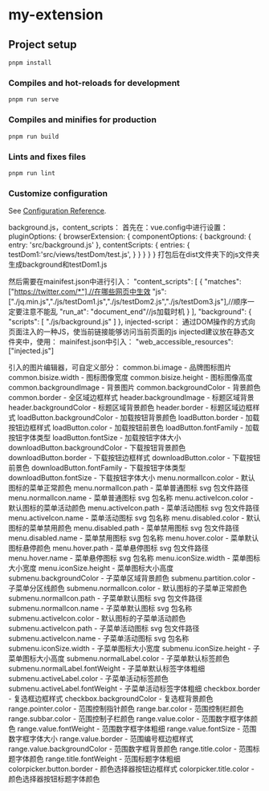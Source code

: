 # my-extension

## Project setup
```
pnpm install
```

### Compiles and hot-reloads for development
```
pnpm run serve
```

### Compiles and minifies for production
```
pnpm run build
```

### Lints and fixes files
```
pnpm run lint
```

### Customize configuration
See [Configuration Reference](https://cli.vuejs.org/config/).

background.js，content_scripts：
首先在：vue.config中进行设置：
pluginOptions: {
    browserExtension: {
      componentOptions: {
        background: {
          entry: 'src/background.js'
        },
        contentScripts: {
          entries: {
            testDom1:'src/views/testDom/test.js',
          }
        }
      }
    }
  }
打包后在dist文件夹下的js文件夹生成background和testDom1.js

然后需要在mainifest.json中进行引入：
"content_scripts": [
    {
      "matches": ["https://twitter.com/*"],//在哪些网页中生效
      "js": ["./jq.min.js","./js/testDom1.js","./js/testDom2.js","./js/testDom3.js"],//顺序一定要注意不能乱
      "run_at": "document_end"//js加载时机
    }
  ],
  "background": {
    "scripts": [
      "./js/background.js"
    ]
  },
injected-script：
通过DOM操作的方式向页面注入的一种JS，使当前链接能够访问当前页面的js
injected建议放在静态文件夹中，使用：
mainifest.json中引入：
   "web_accessible_resources":["injected.js"]


引入的图片编辑器，可自定义部分：
common.bi.image - 品牌图标图片
 common.bisize.width - 图标图像宽度
 common.bisize.height - 图标图像高度
 common.backgroundImage - 背景图片
 common.backgroundColor - 背景颜色
 common.border - 全区域边框样式
 header.backgroundImage - 标题区域背景
 header.backgroundColor - 标题区域背景颜色
 header.border - 标题区域边框样式
 loadButton.backgroundColor - 加载按钮背景颜色
 loadButton.border - 加载按钮边框样式
 loadButton.color - 加载按钮前景色
 loadButton.fontFamily - 加载按钮字体类型
 loadButton.fontSize - 加载按钮字体大小
 downloadButton.backgroundColor - 下载按钮背景颜色
 downloadButton.border - 下载按钮边框样式
 downloadButton.color - 下载按钮前景色
 downloadButton.fontFamily - 下载按钮字体类型
 downloadButton.fontSize - 下载按钮字体大小
 menu.normalIcon.color - 默认图标的菜单正常颜色
 menu.normalIcon.path - 菜单普通图标 svg 包文件路径
 menu.normalIcon.name - 菜单普通图标 svg 包名称
 menu.activeIcon.color - 默认图标的菜单活动颜色
 menu.activeIcon.path - 菜单活动图标 svg 包文件路径
 menu.activeIcon.name - 菜单活动图标 svg 包名称
 menu.disabled.color - 默认图标的菜单禁用颜色
 menu.disabled.path - 菜单禁用图标 svg 包文件路径
 menu.disabled.name - 菜单禁用图标 svg 包名称
 menu.hover.color - 菜单默认图标悬停颜色
 menu.hover.path - 菜单悬停图标 svg 包文件路径
 menu.hover.name - 菜单悬停图标 svg 包名称
 menu.iconSize.width - 菜单图标大小宽度
 menu.iconSize.height - 菜单图标大小高度
 submenu.backgroundColor - 子菜单区域背景颜色
 submenu.partition.color - 子菜单分区线颜色
 submenu.normalIcon.color - 默认图标的子菜单正常颜色
 submenu.normalIcon.path - 子菜单默认图标 svg 包文件路径
 submenu.normalIcon.name - 子菜单默认图标 svg 包名称
 submenu.activeIcon.color - 默认图标的子菜单活动颜色
 submenu.activeIcon.path - 子菜单活动图标 svg 包文件路径
 submenu.activeIcon.name - 子菜单活动图标 svg 包名称
 submenu.iconSize.width - 子菜单图标大小宽度
 submenu.iconSize.height - 子菜单图标大小高度
 submenu.normalLabel.color - 子菜单默认标签颜色
 submenu.normalLabel.fontWeight - 子菜单默认标签字体粗细
 submenu.activeLabel.color - 子菜单活动标签颜色
 submenu.activeLabel.fontWeight - 子菜单活动标签字体粗细
 checkbox.border - 复选框边框样式
 checkbox.backgroundColor - 复选框背景颜色
 range.pointer.color - 范围控制指针颜色
 range.bar.color - 范围控制栏颜色
 range.subbar.color - 范围控制子栏颜色
 range.value.color - 范围数字框字体颜色
 range.value.fontWeight - 范围数字框字体粗细
 range.value.fontSize - 范围数字框字体大小
 range.value.border - 范围编号框边框样式
 range.value.backgroundColor - 范围数字框背景颜色
 range.title.color - 范围标题字体颜色
 range.title.fontWeight - 范围标题字体粗细
 colorpicker.button.border - 颜色选择器按钮边框样式
 colorpicker.title.color - 颜色选择器按钮标题字体颜色 